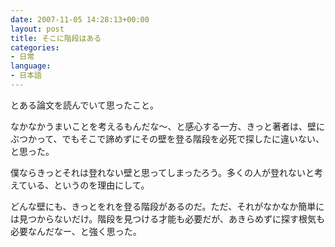 ```yaml
---
date: 2007-11-05 14:28:13+00:00
layout: post
title: そこに階段はある
categories:
- 日常
language:
- 日本語
---
```


とある論文を読んでいて思ったこと。

なかなかうまいことを考えるもんだな～、と感心する一方、きっと著者は、壁にぶつかって、でもそこで諦めずにその壁を登る階段を必死で探したに違いない、と思った。

僕ならきっとそれは登れない壁と思ってしまったろう。多くの人が登れないと考えている、というのを理由にして。

どんな壁にも、きっとをれを登る階段があるのだ。ただ、それがなかなか簡単には見つからないだけ。階段を見つける才能も必要だが、あきらめずに探す根気も必要なんだなー、と強く思った。
